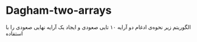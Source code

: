 # Dagham-two-arrays
الگوریتم زیر نحوه‌ی ادغام دو آرایه ۱۰ تایی صعودی و ایجاد یک آرایه نهایی صعودی را با استفاده 
